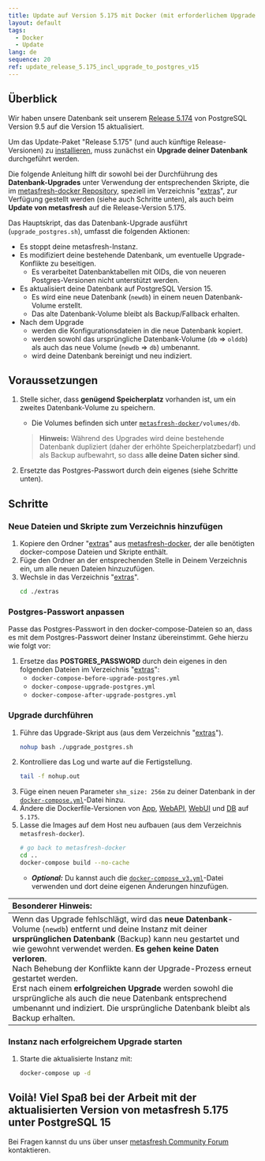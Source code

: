 ```yaml
---
title: Update auf Version 5.175 mit Docker (mit erforderlichem Upgrade der PostgreSQL-Datenbank)
layout: default
tags:
  - Docker
  - Update
lang: de
sequence: 20
ref: update_release_5.175_incl_upgrade_to_postgres_v15
---
```


<!--
See also original issue comment: https://github.com/metasfresh/me03/issues/17356#issuecomment-1798485895
-->

## Überblick
Wir haben unsere Datenbank seit unserem [Release 5.174](https://metasfresh.com/2022/03/25/release-5-174/) von PostgreSQL Version 9.5 auf die Version 15 aktualisiert.

Um das Update-Paket "Release 5.175" (und auch künftige Release-Versionen) zu [installieren](Wie_installiere_ich_den_Release_Candidate_mit_docker), muss zunächst ein **Upgrade deiner Datenbank** durchgeführt werden.

Die folgende Anleitung hilft dir sowohl bei der Durchführung des **Datenbank-Upgrades** unter Verwendung der entsprechenden Skripte, die im [metasfresh-docker Repository](https://github.com/metasfresh/metasfresh-docker), speziell im Verzeichnis "[extras](https://github.com/metasfresh/metasfresh-docker/tree/master/extras)", zur Verfügung gestellt werden (siehe auch Schritte unten), als auch beim **Update von metasfresh** auf die Release-Version 5.175.

Das Hauptskript, das das Datenbank-Upgrade ausführt (`upgrade_postgres.sh`), umfasst die folgenden Aktionen:
- Es stoppt deine metasfresh-Instanz.
- Es modifiziert deine bestehende Datenbank, um eventuelle Upgrade-Konflikte zu beseitigen.
    - Es verarbeitet Datenbanktabellen mit OIDs, die von neueren Postgres-Versionen nicht unterstützt werden.
- Es aktualisiert deine Datenbank auf PostgreSQL Version 15.
    - Es wird eine neue Datenbank (`newdb`) in einem neuen Datenbank-Volume erstellt.
    - Das alte Datenbank-Volume bleibt als Backup/Fallback erhalten.
- Nach dem Upgrade
    - werden die Konfigurationsdateien in die neue Datenbank kopiert.
    - werden sowohl das ursprüngliche Datenbank-Volume (`db` => `olddb`) als auch das neue Volume (`newdb` => `db`) umbenannt.
    - wird deine Datenbank bereinigt und neu indiziert.

## Voraussetzungen
1. Stelle sicher, dass **genügend Speicherplatz** vorhanden ist, um ein zweites Datenbank-Volume zu speichern.
    - Die Volumes befinden sich unter [`metasfresh-docker`](https://github.com/metasfresh/metasfresh-docker)`/volumes/db`.
    >**Hinweis:** Während des Upgrades wird deine bestehende Datenbank dupliziert (daher der erhöhte Speicherplatzbedarf) und als Backup aufbewahrt, so dass **alle deine Daten sicher sind**.

1. Ersetzte das Postgres-Passwort durch dein eigenes (siehe Schritte unten).

## Schritte

### Neue Dateien und Skripte zum Verzeichnis hinzufügen
1. Kopiere den Ordner "[extras](https://github.com/metasfresh/metasfresh-docker/tree/master/extras)" aus [metasfresh-docker](https://github.com/metasfresh/metasfresh-docker), der alle benötigten docker-compose Dateien und Skripte enthält.
1. Füge den Ordner an der entsprechenden Stelle in Deinem Verzeichnis ein, um alle neuen Dateien hinzuzufügen.
1. Wechsle in das Verzeichnis "[extras](https://github.com/metasfresh/metasfresh-docker/tree/master/extras)".
    ```sh
    cd ./extras
    ```

### Postgres-Passwort anpassen
Passe das Postgres-Passwort in den docker-compose-Dateien so an, dass es mit dem Postgres-Passwort deiner Instanz übereinstimmt. Gehe hierzu wie folgt vor:

1. Ersetze das **POSTGRES_PASSWORD** durch dein eigenes in den folgenden Dateien im Verzeichnis "[extras](https://github.com/metasfresh/metasfresh-docker/tree/master/extras)":
    - `docker-compose-before-upgrade-postgres.yml`
    - `docker-compose-upgrade-postgres.yml`
    - `docker-compose-after-upgrade-postgres.yml`

### Upgrade durchführen
1. Führe das Upgrade-Skript aus (aus dem Verzeichnis "[extras](https://github.com/metasfresh/metasfresh-docker/tree/master/extras)").
    ```sh
    nohup bash ./upgrade_postgres.sh
    ```
1. Kontrolliere das Log und warte auf die Fertigstellung.
    ```sh
    tail -f nohup.out
    ```
1. Füge einen neuen Parameter `shm_size: 256m` zu deiner Datenbank in der [`docker-compose.yml`](https://github.com/metasfresh/metasfresh-docker/blob/master/docker-compose.yml)-Datei hinzu.
1. Ändere die Dockerfile-Versionen von [App](https://github.com/metasfresh/metasfresh-docker/blob/master/app/Dockerfile), [WebAPI](https://github.com/metasfresh/metasfresh-docker/blob/master/webapi/Dockerfile), [WebUI](https://github.com/metasfresh/metasfresh-docker/blob/master/webui/Dockerfile) und [DB](https://github.com/metasfresh/metasfresh-docker/blob/master/db/Dockerfile) auf `5.175`.
1. Lasse die Images auf dem Host neu aufbauen (aus dem Verzeichnis `metasfresh-docker`).
    ```sh
    # go back to metasfresh-docker
    cd ..
    docker-compose build --no-cache
    ```
    - ***Optional:*** Du kannst auch die [`docker-compose_v3.yml`](https://github.com/metasfresh/metasfresh-docker/blob/master/docker-compose_v3.yml)-Datei verwenden und dort deine eigenen Änderungen hinzufügen.

| Besonderer Hinweis: |
| :--- |
| Wenn das Upgrade fehlschlägt, wird das **neue Datenbank**-Volume (`newdb`) entfernt und deine Instanz mit deiner **ursprünglichen Datenbank** (Backup) kann neu gestartet und wie gewohnt verwendet werden. **Es gehen keine Daten verloren**.<br>Nach Behebung der Konflikte kann der Upgrade-Prozess erneut gestartet werden.<br>Erst nach einem **erfolgreichen Upgrade** werden sowohl die ursprüngliche als auch die neue Datenbank entsprechend umbenannt und indiziert. Die ursprüngliche Datenbank bleibt als Backup erhalten. |

### Instanz nach erfolgreichem Upgrade starten
1. Starte die aktualisierte Instanz mit:
    ```sh
    docker-compose up -d
    ```

## Voilà! Viel Spaß bei der Arbeit mit der aktualisierten Version von metasfresh 5.175 unter PostgreSQL 15
Bei Fragen kannst du uns über unser [metasfresh Community Forum](https://forum.metasfresh.org/) kontaktieren.
